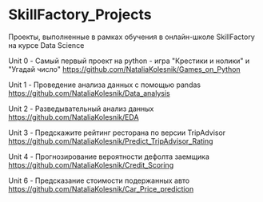 # SkillFactory_Projects
Проекты, выполненные в рамках обучения в онлайн-школе SkillFactory на курсе Data Science


Unit 0 - Самый первый проект на python - игра "Крестики и нолики" и "Угадай число"
https://github.com/NataliaKolesnik/Games_on_Python

Unit 1 - Проведение анализа данных с помощью pandas 
https://github.com/NataliaKolesnik/Data_analysis

Unit 2 - Разведывательный анализ данных 
https://github.com/NataliaKolesnik/EDA

Unit 3 - Предскажите рейтинг ресторана по версии TripAdvisor 
https://github.com/NataliaKolesnik/Predict_TripAdvisor_Rating

Unit 4 - Прогнозирование вероятности дефолта заемщика 
https://github.com/NataliaKolesnik/Credit_Scoring

Unit 6 - Предсказание стоимости подержанных авто
https://github.com/NataliaKolesnik/Car_Price_prediction

